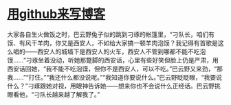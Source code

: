 # [用github来写博客](https://github.com/platojobs/SFLOG/issues/245)

大家各自生火做饭之时，巴云野兔子似的跳到刁琢的帐篷里，“刁队长，咱们有馍、有风干羊肉，你又是西安人，不如给大家搞一顿羊肉泡馍？我记得有首歌是这么唱的——西安人的城墙下是西安人的火车，西安人不管到哪都不能不吃泡馍……”刁琢坐着没动，听她那蹩脚的西安话，心里有些好笑但脸上仍是严肃，用西安话回她，“我不能不吃泡馍，但你不是西安人，可以不吃。”巴云野又来劲，“那我……”“打住。”“我还什么都没说呢。”“我知道你要说什么。”巴云野眨眨眼，“我要说什么？”刁琢跟她对视，用眼神告诉她——想来你也不会说什么正经话。巴云野挑眼看他，“刁队长越来越了解我了。”